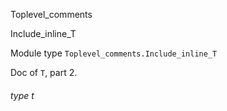 Toplevel_comments

Include_inline_T

Module type `Toplevel_comments.Include_inline_T`

Doc of `T`, part 2.

<a id="type-t"></a>

###### type t
